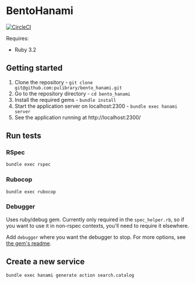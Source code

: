 # BentoHanami

[![CircleCI](https://circleci.com/gh/pulibrary/bento_hanami.svg?style=svg)](https://circleci.com/gh/pulibrary/bento_hanami)

Requires:
- Ruby 3.2

## Getting started
1. Clone the repository - `git clone git@github.com:pulibrary/bento_hanami.git`
1. Go to the repository directory - `cd bento_hanami`
1. Install the required gems - `bundle install`
1. Start the application server on localhost:2300 - `bundle exec hanami server`
1. See the application running at http://localhost:2300/

## Run tests
### RSpec
```bash
bundle exec rspec
```

### Rubocop
```bash
bundle exec rubocop
```

### Debugger
Uses ruby/debug gem. Currently only required in the `spec_helper.rb`, so if you want to use it in non-rspec contexts, you'll need to require it elsewhere.

Add `debugger` where you want the debugger to stop. For more options, see [the gem's readme](https://github.com/ruby/debug#how-to-use).

## Create a new service
```bash
bundle exec hanami generate action search.catalog
```